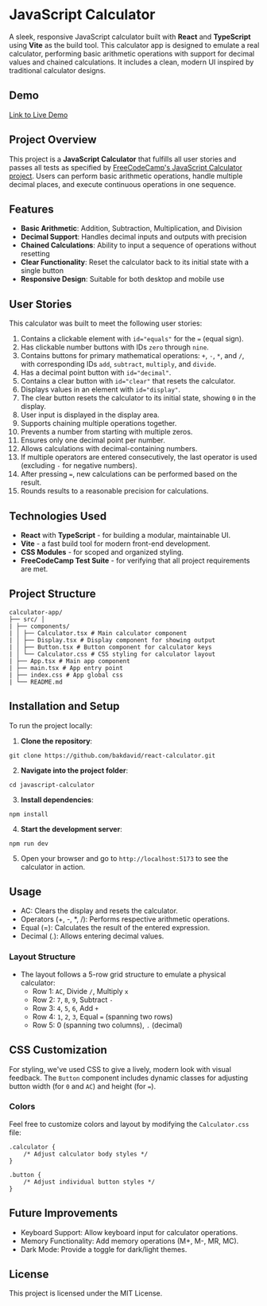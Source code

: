 # JavaScript Calculator

A sleek, responsive JavaScript calculator built with **React** and **TypeScript** using **Vite** as the build tool. This calculator app is designed to emulate a real calculator, performing basic arithmetic operations with support for decimal values and chained calculations. It includes a clean, modern UI inspired by traditional calculator designs.

## Demo

[Link to Live Demo](https://bakdavid.github.io/react-calculator)

## Project Overview

This project is a **JavaScript Calculator** that fulfills all user stories and passes all tests as specified by [FreeCodeCamp's JavaScript Calculator project](https://javascript-calculator.freecodecamp.rocks/). Users can perform basic arithmetic operations, handle multiple decimal places, and execute continuous operations in one sequence.

## Features

-   **Basic Arithmetic**: Addition, Subtraction, Multiplication, and Division
-   **Decimal Support**: Handles decimal inputs and outputs with precision
-   **Chained Calculations**: Ability to input a sequence of operations without resetting
-   **Clear Functionality**: Reset the calculator back to its initial state with a single button
-   **Responsive Design**: Suitable for both desktop and mobile use

## User Stories

This calculator was built to meet the following user stories:

1. Contains a clickable element with `id="equals"` for the `=` (equal sign).
2. Has clickable number buttons with IDs `zero` through `nine`.
3. Contains buttons for primary mathematical operations: `+`, `-`, `*`, and `/`, with corresponding IDs `add`, `subtract`, `multiply`, and `divide`.
4. Has a decimal point button with `id="decimal"`.
5. Contains a clear button with `id="clear"` that resets the calculator.
6. Displays values in an element with `id="display"`.
7. The clear button resets the calculator to its initial state, showing `0` in the display.
8. User input is displayed in the display area.
9. Supports chaining multiple operations together.
10. Prevents a number from starting with multiple zeros.
11. Ensures only one decimal point per number.
12. Allows calculations with decimal-containing numbers.
13. If multiple operators are entered consecutively, the last operator is used (excluding `-` for negative numbers).
14. After pressing `=`, new calculations can be performed based on the result.
15. Rounds results to a reasonable precision for calculations.

## Technologies Used

-   **React** with **TypeScript** - for building a modular, maintainable UI.
-   **Vite** - a fast build tool for modern front-end development.
-   **CSS Modules** - for scoped and organized styling.
-   **FreeCodeCamp Test Suite** - for verifying that all project requirements are met.

## Project Structure

```
calculator-app/
├── src/ │
| ├── components/
| │ ├── Calculator.tsx # Main calculator component
| │ ├── Display.tsx # Display component for showing output
| │ ├── Button.tsx # Button component for calculator keys
| │ └── Calculator.css # CSS styling for calculator layout
| ├── App.tsx # Main app component
| ├── main.tsx # App entry point
| ├── index.css # App global css
| └── README.md
```

## Installation and Setup

To run the project locally:

1. **Clone the repository**:

```
git clone https://github.com/bakdavid/react-calculator.git
```

2. **Navigate into the project folder**:

```
cd javascript-calculator
```

3. **Install dependencies**:

```
npm install
```

4. **Start the development server**:

```
npm run dev
```

5. Open your browser and go to `http://localhost:5173` to see the calculator in action.

## Usage

-   AC: Clears the display and resets the calculator.
-   Operators (+, -, \*, /): Performs respective arithmetic operations.
-   Equal (=): Calculates the result of the entered expression.
-   Decimal (.): Allows entering decimal values.

### Layout Structure

-   The layout follows a 5-row grid structure to emulate a physical calculator:
    -   Row 1: `AC`, Divide `/`, Multiply `x`
    -   Row 2: `7`, `8`, `9`, Subtract `-`
    -   Row 3: `4`, `5`, `6`, Add `+`
    -   Row 4: `1`, `2`, `3`, Equal `=` (spanning two rows)
    -   Row 5: 0 (spanning two columns), `.` (decimal)

## CSS Customization

For styling, we've used CSS to give a lively, modern look with visual feedback. The `Button` component includes dynamic classes for adjusting button width (for `0` and `AC`) and height (for `=`).

### Colors

Feel free to customize colors and layout by modifying the `Calculator.css` file:

```
.calculator {
    /* Adjust calculator body styles */
}

.button {
    /* Adjust individual button styles */
}
```

## Future Improvements

-   Keyboard Support: Allow keyboard input for calculator operations.
-   Memory Functionality: Add memory operations (M+, M-, MR, MC).
-   Dark Mode: Provide a toggle for dark/light themes.

## License

This project is licensed under the MIT License.
